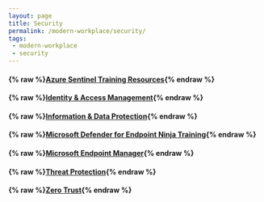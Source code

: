 ```yaml
---
layout: page
title: Security
permalink: /modern-workplace/security/
tags:
 - modern-workplace
 - security
---
```


#### {% raw %}[Azure Sentinel Training Resources](azure-sentinel){% endraw %}

#### {% raw %}[Identity & Access Management](identity-and-access-management){% endraw %}

#### {% raw %}[Information & Data Protection](information-and-data-protection){% endraw %}

#### {% raw %}[Microsoft Defender for Endpoint Ninja Training](microsoft-defender-for-endpoint-training){% endraw %}

#### {% raw %}[Microsoft Endpoint Manager](microsoft-endpoint-manager){% endraw %}

#### {% raw %}[Threat Protection](threat-protection){% endraw %}

#### {% raw %}[Zero Trust](zero-trust){% endraw %}
